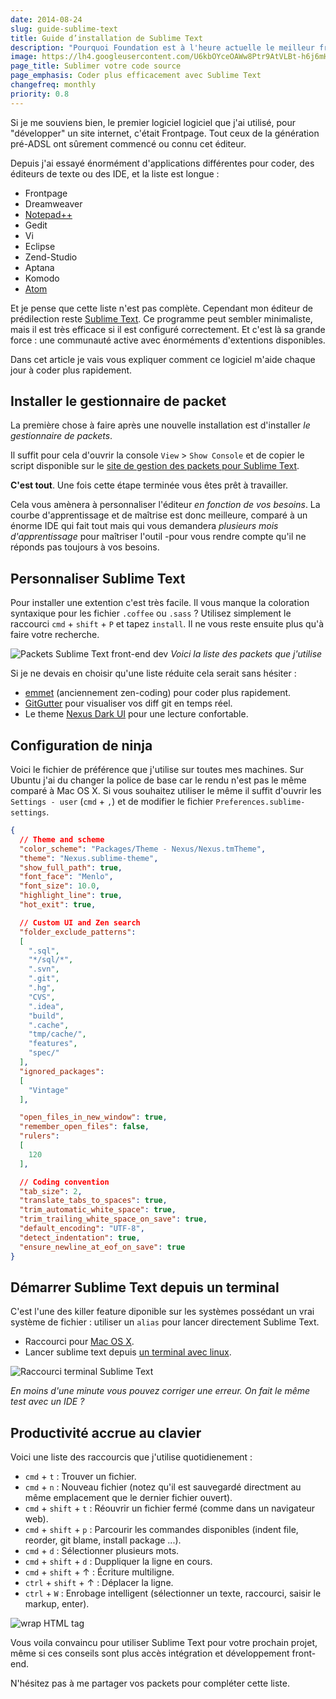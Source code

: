 ```yaml
---
date: 2014-08-24
slug: guide-sublime-text
title: Guide d’installation de Sublime Text
description: "Pourquoi Foundation est à l'heure actuelle le meilleur framework pour le responsive design avec HTML & CSS ?"
image: https://lh4.googleusercontent.com/U6kbOYceOAWw8Ptr9AtVLBt-h6j6mH4jm2s2DjducmM=w449-h300-no
page_title: Sublimer votre code source
page_emphasis: Coder plus efficacement avec Sublime Text
changefreq: monthly
priority: 0.8
---
```


Si je me souviens bien, le premier logiciel logiciel que j'ai utilisé, pour "développer" un site internet, c'était Frontpage. Tout ceux de la génération pré-ADSL ont sûrement commencé ou connu cet éditeur.

Depuis j'ai essayé énormément d'applications différentes pour coder, des éditeurs de texte ou des IDE, et la liste est longue :

- Frontpage
- Dreamweaver
- [Notepad++](http://notepad-plus-plus.org/fr/)
- Gedit
- Vi
- Eclipse
- Zend-Studio
- Aptana
- Komodo
- [Atom](https://atom.io/)

Et je pense que cette liste n'est pas complète. Cependant mon éditeur de prédilection reste [Sublime Text](http://www.sublimetext.com/). Ce programme peut sembler minimaliste, mais il est très efficace si il est configuré correctement. Et c'est là sa grande force : une communauté active avec énorméments d'extentions disponibles.

Dans cet article je vais vous expliquer comment ce logiciel m'aide chaque jour à coder plus rapidement.

## Installer le gestionnaire de packet

La première chose à faire après une nouvelle installation est d'installer _le gestionnaire de packets_.

Il suffit pour cela d'ouvrir la console `View` > `Show Console` et de copier le script disponible sur le [site de gestion des packets pour Sublime Text](https://sublime.wbond.net/installation).

__C'est tout__. Une fois cette étape terminée vous êtes prêt à travailler.

Cela vous amènera à personnaliser l'éditeur _en fonction de vos besoins_. La courbe d'apprentissage et de maîtrise est donc meilleure, comparé à un énorme IDE qui fait tout mais qui vous demandera _plusieurs mois d'apprentissage_ pour maîtriser l'outil -pour vous rendre compte qu'il ne réponds pas toujours à vos besoins.

## Personnaliser Sublime Text

Pour installer une extention c'est très facile. Il vous manque la coloration syntaxique pour les fichier `.coffee` ou `.sass` ?
Utilisez simplement le raccourci `cmd` + `shift` + `P` et tapez `install`. Il ne vous reste ensuite plus qu'à faire votre recherche.

![Packets Sublime Text front-end dev](https://lh4.googleusercontent.com/31cDqfLhm9BWGYEI2H7el1BgXi5axo2vuR0rjRyLsh0=w423-h239-no)
_Voici la liste des packets que j'utilise_

Si je ne devais en choisir qu'une liste réduite cela serait sans hésiter :

- [emmet](http://emmet.io/) (anciennement zen-coding) pour coder plus rapidement.
- [GitGutter](https://github.com/jisaacks/GitGutter) pour visualiser vos diff git en temps réel.
- Le theme [Nexus Dark UI](https://github.com/EleazarCrusader/nexus-theme) pour une lecture confortable.

## Configuration de ninja

Voici le fichier de préférence que j'utilise sur toutes mes machines. Sur Ubuntu j'ai du changer la police de base car le rendu n'est pas le même comparé à Mac OS X. Si vous souhaitez utiliser le même il suffit d'ouvrir les `Settings - user` (`cmd` + `,`) et de modifier le fichier `Preferences.sublime-settings`.

~~~ json
{
  // Theme and scheme
  "color_scheme": "Packages/Theme - Nexus/Nexus.tmTheme",
  "theme": "Nexus.sublime-theme",
  "show_full_path": true,
  "font_face": "Menlo",
  "font_size": 10.0,
  "highlight_line": true,
  "hot_exit": true,

  // Custom UI and Zen search
  "folder_exclude_patterns":
  [
    ".sql",
    "*/sql/*",
    ".svn",
    ".git",
    ".hg",
    "CVS",
    ".idea",
    "build",
    ".cache",
    "tmp/cache/",
    "features",
    "spec/"
  ],
  "ignored_packages":
  [
    "Vintage"
  ],

  "open_files_in_new_window": true,
  "remember_open_files": false,
  "rulers":
  [
    120
  ],

  // Coding convention
  "tab_size": 2,
  "translate_tabs_to_spaces": true,
  "trim_automatic_white_space": true,
  "trim_trailing_white_space_on_save": true,
  "default_encoding": "UTF-8",
  "detect_indentation": true,
  "ensure_newline_at_eof_on_save": true
}
~~~

## Démarrer Sublime Text depuis un terminal

C'est l'une des killer feature diponible sur les systèmes possédant un vrai système de fichier : utiliser un `alias` pour lancer directement Sublime Text.

- Raccourci pour [Mac OS X](https://gist.github.com/artero/1236170).
- Lancer sublime text depuis [un terminal avec linux](https://coderwall.com/p/iuxapa).

![Raccourci terminal Sublime Text](https://lh4.googleusercontent.com/U6kbOYceOAWw8Ptr9AtVLBt-h6j6mH4jm2s2DjducmM=w449-h300-no)

_En moins d'une minute vous pouvez corriger une erreur. On fait le même test avec un IDE ?_


## Productivité accrue au clavier

Voici une liste des raccourcis que j'utilise quotidienement :

- `cmd` + `t` : Trouver un fichier.
- `cmd` + `n` : Nouveau fichier (notez qu'il est sauvegardé directment au même emplacement que le dernier fichier ouvert).
- `cmd` + `shift` + `t` : Réouvrir un fichier fermé (comme dans un navigateur web).
- `cmd` + `shift` + `p` : Parcourir les commandes disponibles (indent file, reorder, git blame, install package ...).
- `cmd` + `d` : Sélectionner plusieurs mots.
- `cmd` + `shift` + `d` : Duppliquer la ligne en cours.
- `cmd` + `shift` + ↑ : Écriture multiligne.
- `ctrl` + `shift` + ↑ : Déplacer la ligne.
- `ctrl` + `W` : Enrobage intelligent (sélectionner un texte, raccourci, saisir le markup, enter).

![wrap HTML tag](https://lh4.googleusercontent.com/0H2MnLt8ZRY8Py1-G2ogMVRdGEhXW8Ky3ovqA0EmEKo=w588-h300-no)

Vous voila convaincu pour utiliser Sublime Text pour votre prochain projet, même si ces conseils sont plus accès intégration et développement front-end.

N'hésitez pas à me partager vos packets pour compléter cette liste.
